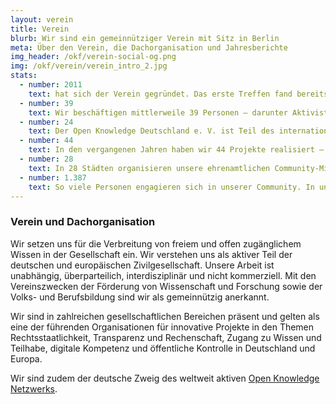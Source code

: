 ```yaml
---
layout: verein
title: Verein
blurb: Wir sind ein gemeinnütziger Verein mit Sitz in Berlin
meta: Über den Verein, die Dachorganisation und Jahresberichte
img_header: /okf/verein-social-og.png
img: /okf/verein/verein_intro_2.jpg
stats:
  - number: 2011
    text: hat sich der Verein gegründet. Das erste Treffen fand bereits 2010 auf der re:publica mit Rufus Pollock, Initiator des internationalen Open Knowledge Netzwerks, statt.
  - number: 39
    text: Wir beschäftigen mittlerweile 39 Personen – darunter Aktivistinnen, Wissenschaftlerinnen, Entwicklerinnen, Policy-Spezialistinnen und Designerinnen.
  - number: 24
    text: Der Open Knowledge Deutschland e. V. ist Teil des internationalen Open Knowledge Netzwerkes. Das Netzwerk umfasst Organisationen aus insgesamt 24 Ländern. 
  - number: 44
    text: In den vergangenen Jahren haben wir 44 Projekte realisiert – darunter Kampagnen, Hackathons, Community-Förderungen, Bildungsangebote und eigene Softwarelösungen.
  - number: 28
    text: In 28 Städten organisieren unsere ehrenamtlichen Community-Mitglieder regelmäßige Veranstaltungen – deutschlandweit.
  - number: 1.387
    text: So viele Personen engagieren sich in unserer Community. In unserem Netzwerk findet sich ein vielfältiges Wissen rund um die Themen Open Data, Open Government und Civic Tech. 
---
```


### Verein und Dachorganisation

Wir setzen uns für die Verbreitung von freiem und offen zugänglichem Wissen in der Gesellschaft ein. Wir verstehen uns als aktiver Teil der deutschen und europäischen Zivilgesellschaft. Unsere Arbeit ist unabhängig, überparteilich, interdisziplinär und nicht kommerziell. Mit den Vereinszwecken der Förderung von Wissenschaft und Forschung sowie der Volks- und Berufsbildung sind wir als gemeinnützig anerkannt.

Wir sind in zahlreichen gesellschaftlichen Bereichen präsent und gelten als eine der führenden Organisationen für innovative Projekte in den Themen Rechtsstaatlichkeit, Transparenz und Rechenschaft, Zugang zu Wissen und Teilhabe, digitale Kompetenz und öffentliche Kontrolle in Deutschland und Europa. 

Wir sind zudem der deutsche Zweig des weltweit aktiven [Open Knowledge Netzwerks](https://okfn.org/network/).